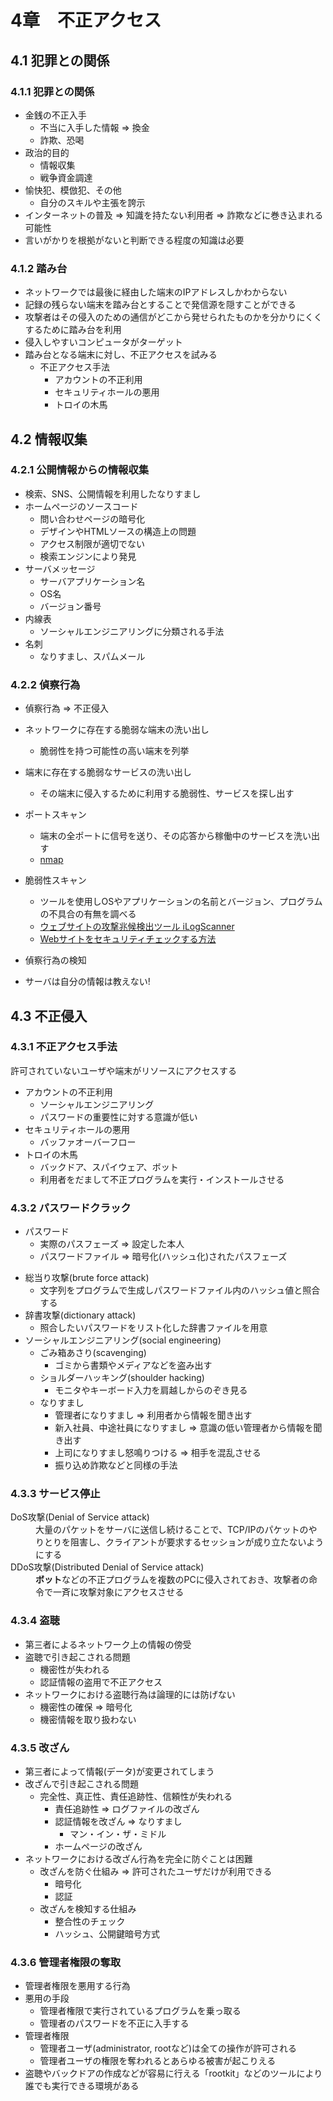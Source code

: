 # 4章　不正アクセス
## 4.1 犯罪との関係
### 4.1.1 犯罪との関係

* 金銭の不正入手
	* 不当に入手した情報 => 換金
	* 詐欺、恐喝
* 政治的目的
	* 情報収集
	* 戦争資金調達
* 愉快犯、模倣犯、その他
	* 自分のスキルや主張を誇示
* インターネットの普及 => 知識を持たない利用者 => 詐欺などに巻き込まれる可能性
* 言いがかりを根拠がないと判断できる程度の知識は必要


### 4.1.2 踏み台

* ネットワークでは最後に経由した端末のIPアドレスしかわからない
* 記録の残らない端末を踏み台とすることで発信源を隠すことができる
* 攻撃者はその侵入のための通信がどこから発せられたものかを分かりにくくするために踏み台を利用
* 侵入しやすいコンピュータがターゲット
* 踏み台となる端末に対し、不正アクセスを試みる
	* 不正アクセス手法
		* アカウントの不正利用
		* セキュリティホールの悪用
		* トロイの木馬

## 4.2 情報収集
### 4.2.1 公開情報からの情報収集

* 検索、SNS、公開情報を利用したなりすまし
* ホームページのソースコード
	* 問い合わせページの暗号化
	* デザインやHTMLソースの構造上の問題
	* アクセス制限が適切でない
	* 検索エンジンにより発見
* サーバメッセージ
	* サーバアプリケーション名
	* OS名
	* バージョン番号
* 内線表
	* ソーシャルエンジニアリングに分類される手法
* 名刺
	* なりすまし、スパムメール

### 4.2.2 偵察行為

* 偵察行為 => 不正侵入

* ネットワークに存在する脆弱な端末の洗い出し
	* 脆弱性を持つ可能性の高い端末を列挙

* 端末に存在する脆弱なサービスの洗い出し
	* その端末に侵入するために利用する脆弱性、サービスを探し出す

* ポートスキャン
	* 端末の全ポートに信号を送り、その応答から稼働中のサービスを洗い出す
	* [nmap](http://itpro.nikkeibp.co.jp/atcl/column/14/230520/072800001/)
* 脆弱性スキャン
	* ツールを使用しOSやアプリケーションの名前とバージョン、プログラムの不具合の有無を調べる
	* [ウェブサイトの攻撃兆候検出ツール iLogScanner](http://www.ipa.go.jp/security/vuln/iLogScanner/index.html)
	* [Webサイトをセキュリティチェックする方法](https://securitynavi.jp/5020)

* 偵察行為の検知
* サーバは自分の情報は教えない!

## 4.3 不正侵入

### 4.3.1 不正アクセス手法

許可されていないユーザや端末がリソースにアクセスする

* アカウントの不正利用
	* ソーシャルエンジニアリング
	* パスワードの重要性に対する意識が低い
* セキュリティホールの悪用
	* バッファオーバーフロー
* トロイの木馬
	* バックドア、スパイウェア、ボット
	* 利用者をだまして不正プログラムを実行・インストールさせる

### 4.3.2 パスワードクラック

- パスワード
	- 実際のパスフェーズ => 設定した本人
	- パスワードファイル => 暗号化(ハッシュ化)されたパスフェーズ

* 総当り攻撃(brute force attack) 
	* 文字列をプログラムで生成しパスワードファイル内のハッシュ値と照合する
* 辞書攻撃(dictionary attack) 
	* 照合したいパスワードをリスト化した辞書ファイルを用意
* ソーシャルエンジニアリング(social engineering)
	* ごみ箱あさり(scavenging)
		* ゴミから書類やメディアなどを盗み出す
	* ショルダーハッキング(shoulder hacking)
		* モニタやキーボード入力を肩越しからのぞき見る
	* なりすまし
		* 管理者になりすまし => 利用者から情報を聞き出す
		* 新入社員、中途社員になりすまし => 意識の低い管理者から情報を聞き出す
		* 上司になりすまし怒鳴りつける => 相手を混乱させる
		* 振り込め詐欺などと同様の手法

### 4.3.3 サービス停止
<dl>
	<dt>DoS攻撃(Denial of Service attack)</dt>
	<dd>大量のパケットをサーバに送信し続けることで、TCP/IPのパケットのやりとりを阻害し、クライアントが要求するセッションが成り立たないようにする</dd>
	<dt>DDoS攻撃(Distributed Denial of Service attack)</dt>
	<dd><b>ボット</b>などの不正プログラムを複数のPCに侵入されておき、攻撃者の命令で一斉に攻撃対象にアクセスさせる</dd>
</dl>

### 4.3.4 盗聴

* 第三者によるネットワーク上の情報の傍受
* 盗聴で引き起こされる問題
	* 機密性が失われる
	* 認証情報の盗用で不正アクセス
* ネットワークにおける盗聴行為は論理的には防げない
	* 機密性の確保 => 暗号化
	* 機密情報を取り扱わない

### 4.3.5 改ざん

* 第三者によって情報(データ)が変更されてしまう
* 改ざんで引き起こされる問題
	* 完全性、真正性、責任追跡性、信頼性が失われる
		- 責任追跡性 => ログファイルの改ざん
		- 認証情報を改ざん => なりすまし
			- マン・イン・ザ・ミドル
		* ホームページの改ざん
* ネットワークにおける改ざん行為を完全に防ぐことは困難
	* 改ざんを防ぐ仕組み => 許可されたユーザだけが利用できる
		* 暗号化
		* 認証
	* 改ざんを検知する仕組み
		* 整合性のチェック
		* ハッシュ、公開鍵暗号方式

### 4.3.6 管理者権限の奪取

* 管理者権限を悪用する行為
* 悪用の手段
	* 管理者権限で実行されているプログラムを乗っ取る
	* 管理者のパスワードを不正に入手する
* 管理者権限
	* 管理者ユーザ(administrator, rootなど)は全ての操作が許可される
	* 管理者ユーザの権限を奪われるとあらゆる被害が起こりえる
* 盗聴やバックドアの作成などが容易に行える「rootkit」などのツールにより誰でも実行できる環境がある